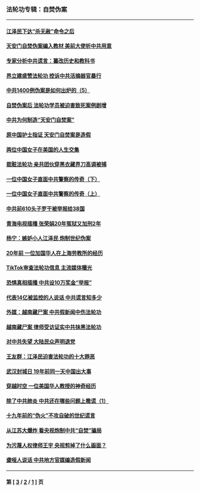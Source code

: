 ### 法轮功专辑：自焚伪案
---
#### [江泽民下达“杀无赦”命令之后](../../pages/nf5562/n13878084.md?01030430) 
#### [天安门自焚伪案编入教材 美前大使析中共用意](../../pages/nf5562/n13791932.md?01030430) 
#### [专家分析中共谎言：纂改历史和教科书](../../pages/nf5562/n13781542.md?01030430) 
#### [界立建盛赞法轮功 控诉中共活摘器官暴行](../../pages/nf5562/n13781971.md?01030430) 
#### [中共1400例伪案是如何出炉的（5）](../../pages/nf5562/n13226831.md?01030430) 
#### [自焚伪案后 法轮功学员被迫害致死案例剧增](../../pages/nf5562/n13190600.md?01030430) 
#### [中共为何制造“天安门自焚案”](../../pages/nf5562/n13183270.md?01030430) 
#### [原中国护士指证 天安门自焚案是造假](../../pages/nf5562/n13172289.md?01030430) 
#### [两位中国女子在美国的人生交集](../../pages/nf5562/n13156138.md?01030430) 
#### [栽赃法轮功 亲共团伙穿黑衣藏界刀高调被捕](../../pages/nf5562/n13073780.md?01030430) 
#### [一位中国女子直面中共警察的传奇（下）](../../pages/nf5562/n12989706.md?01030430) 
#### [一位中国女子直面中共警察的传奇（上）](../../pages/nf5562/n12985072.md?01030430) 
#### [中共前610头子罗干被举报给38国](../../pages/nf5562/n12975419.md?01030430) 
#### [青海电视插播 张荣娟20年冤狱又加刑2年](../../pages/nf5562/n12738166.md?01030430) 
#### [杨宁：嫉妒小人江泽民 炮制世纪伪案](../../pages/nf5562/n12724108.md?01030430) 
#### [20年前 一位加国华人在上海劳教所的经历](../../pages/nf5562/n12707932.md?01030430) 
#### [TikTok审查法轮功信息 主流媒体曝光](../../pages/nf5562/n12362336.md?01030430) 
#### [恐惧真相插播 中共设10万奖金“举报”](../../pages/nf5562/n12306396.md?01030430) 
#### [代表14亿被监控的人说话 中共谎言知多少](../../pages/nf5562/n12297484.md?01030430) 
#### [外媒：越南藏尸案 中共假新闻中伤法轮功](../../pages/nf5562/n12264411.md?01030430) 
#### [越南藏尸案 律师受访证实中共抹黑法轮功](../../pages/nf5562/n12261878.md?01030430) 
#### [对中共失望 大陆民众声明退党](../../pages/nf5562/n12187315.md?01030430) 
#### [王友群：江泽民迫害法轮功的十大罪恶](../../pages/nf5562/n12169074.md?01030430) 
#### [武汉封城日 19年前同一天中国出大事](../../pages/nf5562/n12150901.md?01030430) 
#### [穿越时空  一位美国华人教授的神奇经历](../../pages/nf5562/n12097460.md?01030430) 
#### [除了中共肺炎 中共还在哪些问题上撒谎（1）](../../pages/nf5562/n11955770.md?01030430) 
#### [十九年前的“伪火”不攻自破的世纪谎言](../../pages/nf5562/n11813238.md?01030430) 
#### [从江苏大爆炸 看央视炮制中共“自焚”骗局](../../pages/nf5562/n11140275.md?01030430) 
#### [为污蔑人权律师王宇 央视剪掉了什么画面？](../../pages/nf5562/n11130142.md?01030430) 
#### [聋哑人说话 中共地方官媒编造假新闻](../../pages/nf5562/n11006067.md?01030430) 

---
#### 第 [ [3](./3.md?01030430) / [2](./2.md?01030430) / [1](./1.md?01030430) ] 页
